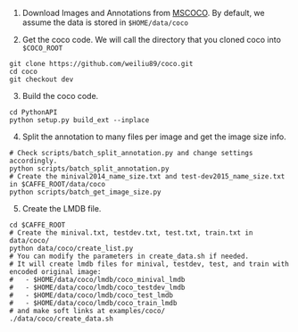 1. Download Images and Annotations from [MSCOCO](http://mscoco.org/dataset/#download). By default, we assume the data is stored in `$HOME/data/coco`

2. Get the coco code. We will call the directory that you cloned coco into `$COCO_ROOT`
  ```Shell
  git clone https://github.com/weiliu89/coco.git
  cd coco
  git checkout dev
  ```

3. Build the coco code.
  ```Shell
  cd PythonAPI
  python setup.py build_ext --inplace
  ```

4. Split the annotation to many files per image and get the image size info.
  ```Shell
  # Check scripts/batch_split_annotation.py and change settings accordingly.
  python scripts/batch_split_annotation.py
  # Create the minival2014_name_size.txt and test-dev2015_name_size.txt in $CAFFE_ROOT/data/coco
  python scripts/batch_get_image_size.py
  ```

5. Create the LMDB file.
  ```Shell
  cd $CAFFE_ROOT
  # Create the minival.txt, testdev.txt, test.txt, train.txt in data/coco/
  python data/coco/create_list.py
  # You can modify the parameters in create_data.sh if needed.
  # It will create lmdb files for minival, testdev, test, and train with encoded original image:
  #   - $HOME/data/coco/lmdb/coco_minival_lmdb
  #   - $HOME/data/coco/lmdb/coco_testdev_lmdb
  #   - $HOME/data/coco/lmdb/coco_test_lmdb
  #   - $HOME/data/coco/lmdb/coco_train_lmdb
  # and make soft links at examples/coco/
  ./data/coco/create_data.sh
  ```
